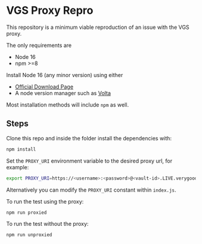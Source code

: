 # VGS Proxy Repro

This repository is a minimum viable reproduction of an issue with the VGS proxy.

The only requirements are

- Node 16
- npm >=8

Install Node 16 (any minor version) using either
- [Official Download Page](https://nodejs.org/en/download/package-manager/current)
- A node version manager such as [Volta](https://docs.volta.sh/reference/fetch)

Most installation methods will include `npm` as well.

## Steps

Clone this repo and inside the folder install the dependencies with:

```sh
npm install
```

Set the `PROXY_URI` environment variable to the desired proxy url, for example:

```sh
export PROXY_URI=https://<username>:<password>@<vault-id>.LIVE.verygoodproxy.com:8443
```

Alternatively you can modify the `PROXY_URI` constant within `index.js`.

To run the test using the proxy:

```sh
npm run proxied
```

To run the test without the proxy:

```sh
npm run unproxied
```

